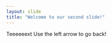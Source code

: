 ```yaml
---
layout: slide
title: "Welcome to our second slide!"
---
```

Teeeeeext
Use the left arrow to go back!
